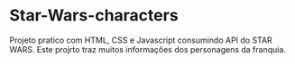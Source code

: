 # Star-Wars-characters
Projeto pratico com HTML, CSS e Javascript consumindo API do STAR WARS. Este projrto traz muitos informações dos personagens da franquia.
